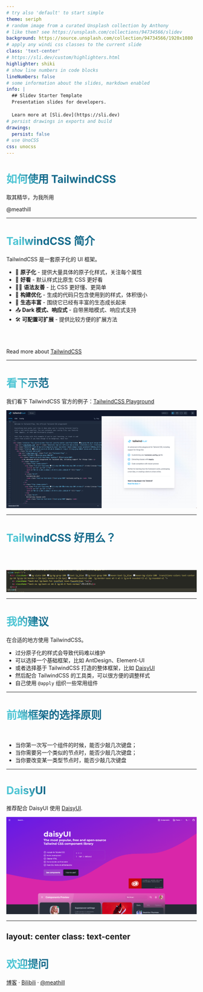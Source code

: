 ```yaml
---
# try also 'default' to start simple
theme: seriph
# random image from a curated Unsplash collection by Anthony
# like them? see https://unsplash.com/collections/94734566/slidev
background: https://source.unsplash.com/collection/94734566/1920x1080
# apply any windi css classes to the current slide
class: 'text-center'
# https://sli.dev/custom/highlighters.html
highlighter: shiki
# show line numbers in code blocks
lineNumbers: false
# some information about the slides, markdown enabled
info: |
  ## Slidev Starter Template
  Presentation slides for developers.

  Learn more at [Sli.dev](https://sli.dev)
# persist drawings in exports and build
drawings:
  persist: false
# use UnoCSS
css: unocss
---
```


# 如何使用 TailwindCSS

取其精华，为我所用

<div class="pt-12">
  <span @click="$slidev.nav.next" class="px-2 py-1 rounded cursor-pointer" hover="bg-white bg-opacity-10">
    @meathill
  </span>
</div>

<div class="abs-br m-6 flex gap-2">
  <a href="https://github.com/meathill/slides" target="_blank" alt="GitHub"
    class="text-xl icon-btn opacity-50 !border-none !hover:text-white">
    <carbon-logo-github />
  </a>
</div>

<!--
The last comment block of each slide will be treated as slide notes. It will be visible and editable in Presenter Mode along with the slide. [Read more in the docs](https://sli.dev/guide/syntax.html#notes)
-->

---

# TailwindCSS 简介

TailwindCSS 是一套原子化的 UI 框架。

- 📝 **原子化** - 提供大量具体的原子化样式，关注每个属性
- 🎨 **好看** - 默认样式比原生 CSS 更好看
- 🧑‍💻 **语法友善** - 比 CSS 更好懂、更简单
- 🤹 **构建优化** - 生成的代码只包含使用到的样式，体积很小
- 🎥 **生态丰富** - 围绕它已经有丰富的生态成长起来
- 📤 **Dark 模式、响应式** - 自带黑暗模式、响应式支持
- 🛠 **可配置可扩展** - 提供比较方便的扩展方法

<br>
<br>

Read more about [TailwindCSS](https://tailwindcss.com)

<!--
You can have `style` tag in markdown to override the style for the current page.
Learn more: https://sli.dev/guide/syntax#embedded-styles
-->

<style>
h1 {
  background-color: #2B90B6;
  background-image: linear-gradient(45deg, #4EC5D4 10%, #146b8c 20%);
  background-size: 100%;
  -webkit-background-clip: text;
  -moz-background-clip: text;
  -webkit-text-fill-color: transparent;
  -moz-text-fill-color: transparent;
}
</style>

<!--
Here is another comment.
-->

---

# 看下示范

我们看下 TailwindCSS 官方的例子：[TailwindCSS Playground](https://play.tailwindcss.com)

![img_2.png](img_2.png)

---

# TailwindCSS 好用么？

<br>
<br>

![img.png](img.png)

---

# 我的建议

在合适的地方使用 TailwindCSS。

- 过分原子化的样式会导致代码难以维护
- 可以选择一个基础框架，比如 AntDesign、Element-UI
- 或者选择基于 TailwindCSS 打造的整体框架，比如 [DaisyUI](https://daisyui.com)
- 然后配合 TailwindCSS 的工具类，可以很方便的调整样式
- 自己使用 `@apply` 组织一些常用组件

---

# 前端框架的选择原则

<br />

- 当你第一次写一个组件的时候，能否少敲几次键盘；
- 当你需要另一个类似的节点时，能否少敲几次键盘；
- 当你要改变某一类型节点时，能否少敲几次键盘

---

# DaisyUI

推荐配合 DaisyUI 使用 [DaisyUI](https://daisyui.com).

![img_1.png](img_1.png)

---
layout: center
class: text-center
---

# 欢迎提问

[博客](https://blog.meathill.com) · [Bilibili](https://space.bilibili.com/7409098) · [@meathill](https://weibo.com/meathill)
